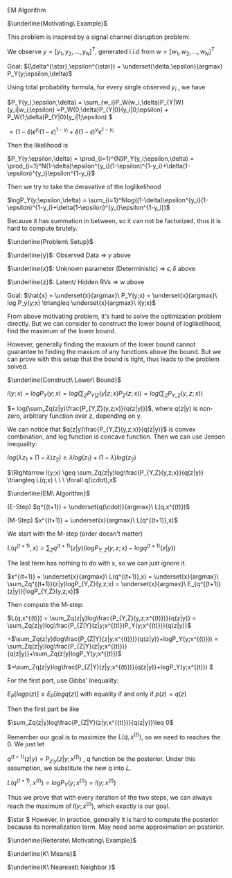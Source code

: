 EM Algorithm

$\underline{Motivating\ Example}$

This problem is inspired by a signal channel disruption problem:

We observe $y = [y_1,y_2,...,y_N]^T$, generated i.i.d from $w=[w_1,w_2,...,w_N]^T$

Goal: $(\delta^{\star},\epsilon^{\star}) = \underset{\delta,\epsilon}{argmax} P_Y(y;\epsilon,\delta)$

Using total probability formula, for every single observed $y_i$ , we have

$P_Y(y_i,\epsilon,\delta) = \sum_{w_i}P_W(w_i,\delta)P_{Y|W}(y_i|w_i;\epsilon) =P_W(0;\delta)P_{Y|0}(y_i|0;\epsilon) + P_W(1;\delta)P_{Y|0}(y_i|1;\epsilon) $

$=(1-\delta)\epsilon^{y_i}(1-\epsilon)^{1-y_i}+\delta(1-\epsilon)^{y_i}\epsilon^{1-y_i}$

Then the likelihood is 

$P_Y(y;\epsilon,\delta) = \prod_{i=1}^{N}P_Y(y_i;\epsilon,\delta) = \prod_{i=1}^N(1-\delta)\epsilon^{y_i}(1-\epsilon)^{1-y_i}+\delta(1-\epsilon)^{y_i}\epsilon^{1-y_i}$

Then we try to take the deravative of the loglikelihood

$logP_Y(y;\epsilon,\delta) = \sum_{i=1}^Nlog((1-\delta)\epsilon^{y_i}(1-\epsilon)^{1-y_i}+\delta(1-\epsilon)^{y_i}\epsilon^{1-y_i})$

Because it has summation in between, so it can not be factorized, thus it is hard to compute brutely.



$\underline{Problem\ Setup}$

$\underline{y}$: Observed Data $\Rightarrow$ y above

$\underline{x}$: Unknown parameter (Deterministic) $\Rightarrow$ $\epsilon,\delta$ above

$\underline{z}$: Latent/ Hidden RVs $\Rightarrow$ w above

Goal: $\hat{x} = \underset{x}{argmax}\ P_Y(y;x) = \underset{x}{argmax}\ log P_y(y;x) \triangleq \underset{x}{argmax}\ l(y;x)$

From above motivating problem, it's hard to solve the optimization problem directly. But we can consider to construct the lower bound of loglikelihood, find the maximum of the lower bound.

However, generally finding the maxium of the lower bound cannot guarantee to finding the maxium of any functions above the bound. But we can prove with this setup that the bound is tight, thus leads to the problem solved.



$\underline{Construct\ Lower\ Bound}$

$l(y;x) = logP_Y(y;x) = log(\sum_ZP_{Y|Z}(y|z;x)P_Z(z;x)) = log(\sum_ZP_{Y,Z}(y,z;x))$

$= log(\sum_Zq(z|y)\frac{P_{Y,Z}(y,z;x)}{q(z|y)})$, where $q(z|y)$ is non-zero, arbitrary function over z, depending on y.

We can notice that $q(z|y)\frac{P_{Y,Z}(y,z;x)}{q(z|y)}$ is convex combination, and log function is concave function. Then we can use Jensen Inequality:

$log(\lambda z_1+(1-\lambda)z_2) \geq \lambda log(z_1) +(1-\lambda)log(z_2)$

$\Rightarrow l(y;x) \geq \sum_Zq(z|y)log\frac{P_{Y,Z}(y,z;x)}{q(z|y)} \triangleq L(q;x) \ \ \ \forall q(\cdot),x$



$\underline{EM\ Algorithm}$

(E-Step)         $q^{(t+1)} = \underset{q(\cdot)}{argmax}\ L(q,x^{(t)})$

(M-Step)        $x^{(t+1)} = \underset{x}{argmax}\ L(q^{(t+1)},x)$



We start with the M-step (order doesn't matter)

$L(q^{(t+1)},x) = \sum_Zq^{(t+1)}(z|y)(logP_{Y,Z}(y,z;x)-logq^{(t+1)}(z|y))$ 

The last term has nothing to do with x, so we can just ignore it.

$x^{(t+1)} = \underset{x}{argmax}\ L(q^{(t+1)},x) = \underset{x}{argmax}\ \sum_Zq^{(t+1)}(z|y)logP_{Y,Z}(y,z;x) = \underset{x}{argmax}\ E_{q^{(t+1)}(z|y)}[logP_{Y,Z}(y,z;x)]$ 



Then compute the M-step:

$L(q,x^{(t)}) = \sum_Zq(z|y)log\frac{P_{Y,Z}(y,z;x^{(t)})}{q(z|y)} = \sum_Zq(z|y)log\frac{P_{Z|Y}(z|y;x^{(t)})P_Y(y;x^{(t)})}{q(z|y)}$ 

=$\sum_Zq(z|y)(log\frac{P_{Z|Y}(z|y;x^{(t)})}{q(z|y)}+logP_Y(y;x^{(t)})) = \sum_Zq(z|y)log\frac{P_{Z|Y}(z|y;x^{(t)})}{q(z|y)}+\sum_Zq(z|y)logP_Y(y;x^{(t)})$ 

$=\sum_Zq(z|y)log\frac{P_{Z|Y}(z|y;x^{(t)})}{q(z|y)}+logP_Y(y;x^{(t)}) $

For the first part, use Gibbs' Inequality:

$E_P[logp(z)]\geq E_P[logq(z)]$ with equality if and only if $p(z) = q(z)$

Then the first part be like

$\sum_Zq(z|y)log\frac{P_{Z|Y}(z|y;x^{(t)})}{q(z|y)}\leq 0$

Remember our goal is to maximize the $L(q,x^{(t)})$, so we need to reaches the 0. We just let 

$q^{(t+1)}(z|y) = P_{z|y}(z|y;x^{(t)})$ , q function be the posterior.  Under this assumption, we substitute the new q into $L$.

$L(q^{(t+1)},x^{(t)}) = logP_Y(y;x^{(t)})=l(y;x^{(t)})$

Thus we prove that with every iteration of the two steps, we can always reach the maximum of $l(y;x^{(t)})$, which exactly is our goal.

$\star $ However, in practice, generally it is hard to compute the posterior because its normalization term. May need some approximation on posterior.



$\underline{Reiterate\ Motivating\ Example}$

$\underline{K\ Means}$

$\underline{K\ Neareast\ Neighbor }$ 




